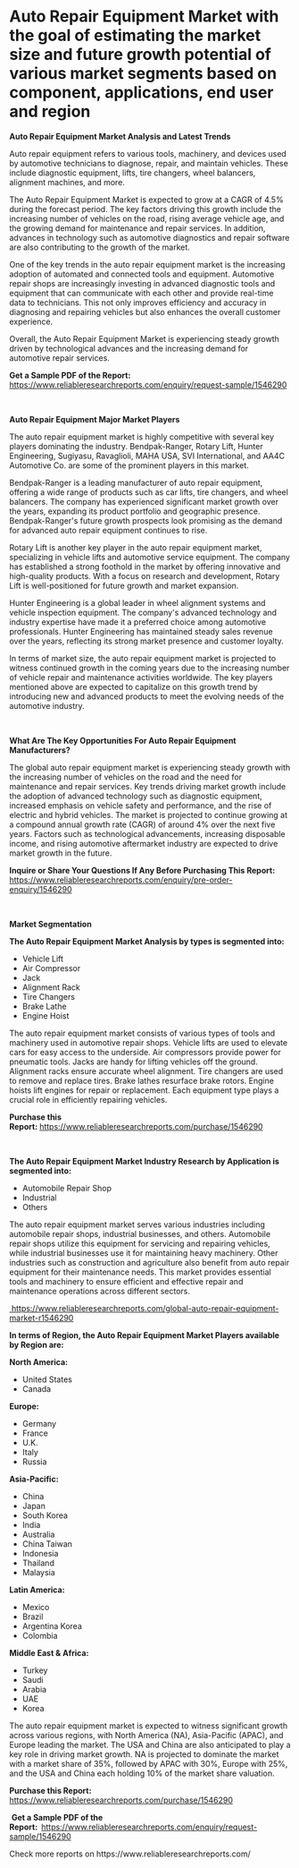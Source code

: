 <p><h1>Auto Repair Equipment Market with the goal of estimating the market size and future growth potential of various market segments based on component, applications, end user and region</h1></p><p><strong>Auto Repair Equipment Market Analysis and Latest Trends</strong></p>
<p><p>Auto repair equipment refers to various tools, machinery, and devices used by automotive technicians to diagnose, repair, and maintain vehicles. These include diagnostic equipment, lifts, tire changers, wheel balancers, alignment machines, and more.</p><p>The Auto Repair Equipment Market is expected to grow at a CAGR of 4.5% during the forecast period. The key factors driving this growth include the increasing number of vehicles on the road, rising average vehicle age, and the growing demand for maintenance and repair services. In addition, advances in technology such as automotive diagnostics and repair software are also contributing to the growth of the market.</p><p>One of the key trends in the auto repair equipment market is the increasing adoption of automated and connected tools and equipment. Automotive repair shops are increasingly investing in advanced diagnostic tools and equipment that can communicate with each other and provide real-time data to technicians. This not only improves efficiency and accuracy in diagnosing and repairing vehicles but also enhances the overall customer experience.</p><p>Overall, the Auto Repair Equipment Market is experiencing steady growth driven by technological advances and the increasing demand for automotive repair services.</p></p>
<p><strong>Get a Sample PDF of the Report:&nbsp;</strong> <a href="https://www.reliableresearchreports.com/enquiry/request-sample/1546290">https://www.reliableresearchreports.com/enquiry/request-sample/1546290</a></p>
<p>&nbsp;</p>
<p><strong>Auto Repair Equipment Major Market Players</strong></p>
<p><p>The auto repair equipment market is highly competitive with several key players dominating the industry. Bendpak-Ranger, Rotary Lift, Hunter Engineering, Sugiyasu, Ravaglioli, MAHA USA, SVI International, and AA4C Automotive Co. are some of the prominent players in this market.</p><p>Bendpak-Ranger is a leading manufacturer of auto repair equipment, offering a wide range of products such as car lifts, tire changers, and wheel balancers. The company has experienced significant market growth over the years, expanding its product portfolio and geographic presence. Bendpak-Ranger's future growth prospects look promising as the demand for advanced auto repair equipment continues to rise.</p><p>Rotary Lift is another key player in the auto repair equipment market, specializing in vehicle lifts and automotive service equipment. The company has established a strong foothold in the market by offering innovative and high-quality products. With a focus on research and development, Rotary Lift is well-positioned for future growth and market expansion.</p><p>Hunter Engineering is a global leader in wheel alignment systems and vehicle inspection equipment. The company's advanced technology and industry expertise have made it a preferred choice among automotive professionals. Hunter Engineering has maintained steady sales revenue over the years, reflecting its strong market presence and customer loyalty.</p><p>In terms of market size, the auto repair equipment market is projected to witness continued growth in the coming years due to the increasing number of vehicle repair and maintenance activities worldwide. The key players mentioned above are expected to capitalize on this growth trend by introducing new and advanced products to meet the evolving needs of the automotive industry.</p></p>
<p>&nbsp;</p>
<p><strong>What Are The Key Opportunities For Auto Repair Equipment Manufacturers?</strong></p>
<p><p>The global auto repair equipment market is experiencing steady growth with the increasing number of vehicles on the road and the need for maintenance and repair services. Key trends driving market growth include the adoption of advanced technology such as diagnostic equipment, increased emphasis on vehicle safety and performance, and the rise of electric and hybrid vehicles. The market is projected to continue growing at a compound annual growth rate (CAGR) of around 4% over the next five years. Factors such as technological advancements, increasing disposable income, and rising automotive aftermarket industry are expected to drive market growth in the future.</p></p>
<p><strong>Inquire or Share Your Questions If Any Before Purchasing This Report:</strong> <a href="https://www.reliableresearchreports.com/enquiry/pre-order-enquiry/1546290">https://www.reliableresearchreports.com/enquiry/pre-order-enquiry/1546290</a></p>
<p>&nbsp;</p>
<p><strong>Market Segmentation</strong></p>
<p><strong>The Auto Repair Equipment Market Analysis by types is segmented into:</strong></p>
<p><ul><li>Vehicle Lift</li><li>Air Compressor</li><li>Jack</li><li>Alignment Rack</li><li>Tire Changers</li><li>Brake Lathe</li><li>Engine Hoist</li></ul></p>
<p><p>The auto repair equipment market consists of various types of tools and machinery used in automotive repair shops. Vehicle lifts are used to elevate cars for easy access to the underside. Air compressors provide power for pneumatic tools. Jacks are handy for lifting vehicles off the ground. Alignment racks ensure accurate wheel alignment. Tire changers are used to remove and replace tires. Brake lathes resurface brake rotors. Engine hoists lift engines for repair or replacement. Each equipment type plays a crucial role in efficiently repairing vehicles.</p></p>
<p><strong>Purchase this Report:&nbsp;</strong><a href="https://www.reliableresearchreports.com/purchase/1546290">https://www.reliableresearchreports.com/purchase/1546290</a></p>
<p>&nbsp;</p>
<p><strong>The Auto Repair Equipment Market Industry Research by Application is segmented into:</strong></p>
<p><ul><li>Automobile Repair Shop</li><li>Industrial</li><li>Others</li></ul></p>
<p><p>The auto repair equipment market serves various industries including automobile repair shops, industrial businesses, and others. Automobile repair shops utilize this equipment for servicing and repairing vehicles, while industrial businesses use it for maintaining heavy machinery. Other industries such as construction and agriculture also benefit from auto repair equipment for their maintenance needs. This market provides essential tools and machinery to ensure efficient and effective repair and maintenance operations across different sectors.</p></p>
<p><a href="https://www.reliableresearchreports.com/global-auto-repair-equipment-market-r1546290">&nbsp;https://www.reliableresearchreports.com/global-auto-repair-equipment-market-r1546290</a></p>
<p><strong>In terms of Region, the Auto Repair Equipment Market Players available by Region are:</strong></p>
<p>
    <p> <strong> North America: </strong>
        <ul>
            <li>United States</li>
            <li>Canada</li>
        </ul>
        </p> 
    <p> <strong> Europe: </strong>
        <ul>
            <li>Germany</li>
            <li>France</li>
            <li>U.K.</li>
            <li>Italy</li>
            <li>Russia</li>
        </ul>
        </p> 
    <p> <strong> Asia-Pacific: </strong>
        <ul>
            <li>China</li>
            <li>Japan</li>
            <li>South Korea</li>
            <li>India</li>
            <li>Australia</li>
            <li>China Taiwan</li>
            <li>Indonesia</li>
            <li>Thailand</li>
            <li>Malaysia</li>
        </ul>
        </p> 
    <p> <strong> Latin America: </strong>
        <ul>
            <li>Mexico</li>
            <li>Brazil</li>
            <li>Argentina Korea</li>
            <li>Colombia</li>
        </ul>
        </p> 
    <p> <strong> Middle East & Africa: </strong>
        <ul>
            <li>Turkey</li>
            <li>Saudi</li>
            <li>Arabia</li>
            <li>UAE</li>
            <li>Korea</li>
        </ul>
    </p>
    </p>
<p><p>The auto repair equipment market is expected to witness significant growth across various regions, with North America (NA), Asia-Pacific (APAC), and Europe leading the market. The USA and China are also anticipated to play a key role in driving market growth. NA is projected to dominate the market with a market share of 35%, followed by APAC with 30%, Europe with 25%, and the USA and China each holding 10% of the market share valuation.</p></p>
<p><strong>Purchase this Report: </strong><a href="https://www.reliableresearchreports.com/purchase/1546290">https://www.reliableresearchreports.com/purchase/1546290</a></p>
<p>&nbsp;<strong>Get a Sample PDF of the Report:&nbsp;&nbsp;</strong><a href="https://www.reliableresearchreports.com/enquiry/request-sample/1546290">https://www.reliableresearchreports.com/enquiry/request-sample/1546290</a></p>
<p><strong></strong></p>
<p>Check more reports on https://www.reliableresearchreports.com/</p>